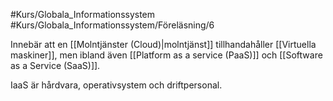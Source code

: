 #Kurs/Globala_Informationssystem #Kurs/Globala_Informationssystem/Föreläsning/6 

Innebär att en [[Molntjänster (Cloud)|molntjänst]] tillhandahåller [[Virtuella maskiner]], men ibland även [[Platform as a service (PaaS)]] och [[Software as a Service (SaaS)]].

IaaS är hårdvara, operativsystem och driftpersonal.